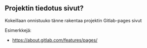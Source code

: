 ## Projektin tiedotus sivut?


Kokeillaan onnistuuko tänne rakentaa projektin Gitlab-pages sivut


Esimerkkejä:


* https://about.gitlab.com/features/pages/
